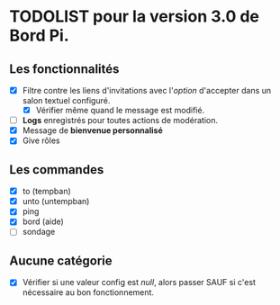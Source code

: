 # TODOLIST pour la version 3.0 de Bord Pi.

## Les fonctionnalités

- [x] Filtre contre les liens d'invitations avec l'_option_ d'accepter dans un salon textuel configuré.
  - [x] Vérifier même quand le message est modifié.
- [ ] **Logs** enregistrés pour toutes actions de modération.
- [x] Message de **bienvenue personnalisé**
- [x] Give rôles

## Les commandes

- [x] to (tempban)
- [x] unto (untempban)
- [x] ping
- [x] bord (aide)
- [ ] sondage

## Aucune catégorie

- [x] Vérifier si une valeur config est _null_,
      alors passer SAUF si c'est nécessaire au bon fonctionnement.

